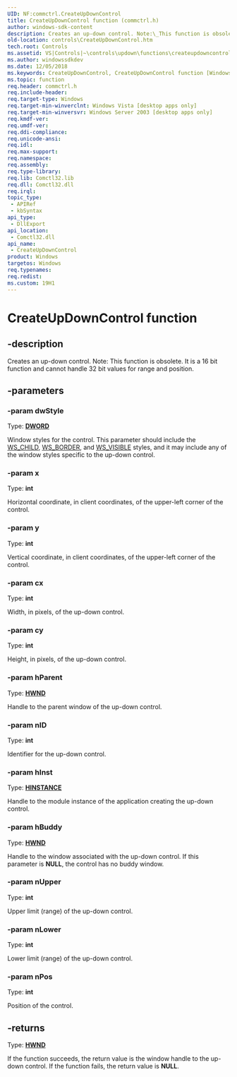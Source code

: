 ```yaml
---
UID: NF:commctrl.CreateUpDownControl
title: CreateUpDownControl function (commctrl.h)
author: windows-sdk-content
description: Creates an up-down control. Note:\_This function is obsolete. It is a 16 bit function and cannot handle 32 bit values for range and position.
old-location: controls\CreateUpDownControl.htm
tech.root: Controls
ms.assetid: VS|Controls|~\controls\updown\functions\createupdowncontrol.htm
ms.author: windowssdkdev
ms.date: 12/05/2018
ms.keywords: CreateUpDownControl, CreateUpDownControl function [Windows Controls], _win32_CreateUpDownControl, _win32_CreateUpDownControl_cpp, commctrl/CreateUpDownControl, controls.CreateUpDownControl, controls._win32_CreateUpDownControl
ms.topic: function
req.header: commctrl.h
req.include-header: 
req.target-type: Windows
req.target-min-winverclnt: Windows Vista [desktop apps only]
req.target-min-winversvr: Windows Server 2003 [desktop apps only]
req.kmdf-ver: 
req.umdf-ver: 
req.ddi-compliance: 
req.unicode-ansi: 
req.idl: 
req.max-support: 
req.namespace: 
req.assembly: 
req.type-library: 
req.lib: Comctl32.lib
req.dll: Comctl32.dll
req.irql: 
topic_type:
 - APIRef
 - kbSyntax
api_type:
 - DllExport
api_location:
 - Comctl32.dll
api_name:
 - CreateUpDownControl
product: Windows
targetos: Windows
req.typenames: 
req.redist: 
ms.custom: 19H1
---
```


# CreateUpDownControl function


## -description


Creates an up-down control. 
			 Note: This function is obsolete. It is a 16 bit function and cannot handle 32 bit values for range and position.


## -parameters




### -param dwStyle

Type: <b><a href="https://docs.microsoft.com/windows/desktop/WinProg/windows-data-types">DWORD</a></b>

Window styles for the control. This parameter should include the <a href="https://docs.microsoft.com/windows/desktop/winmsg/window-styles">WS_CHILD</a>, <a href="https://docs.microsoft.com/windows/desktop/winmsg/window-styles">WS_BORDER</a>, and <a href="https://docs.microsoft.com/windows/desktop/winmsg/window-styles">WS_VISIBLE</a> styles, and it may include any of the window styles specific to the up-down control. 


### -param x

Type: <b>int</b>

Horizontal coordinate, in client coordinates, of the upper-left corner of the control. 


### -param y

Type: <b>int</b>

Vertical coordinate, in client coordinates, of the upper-left corner of the control. 


### -param cx

Type: <b>int</b>

Width, in pixels, of the up-down control. 


### -param cy

Type: <b>int</b>

Height, in pixels, of the up-down control. 


### -param hParent

Type: <b><a href="https://docs.microsoft.com/windows/desktop/WinProg/windows-data-types">HWND</a></b>

Handle to the parent window of the up-down control. 


### -param nID

Type: <b>int</b>

Identifier for the up-down control. 


### -param hInst

Type: <b><a href="https://docs.microsoft.com/windows/desktop/WinProg/windows-data-types">HINSTANCE</a></b>

Handle to the module instance of the application creating the up-down control. 


### -param hBuddy

Type: <b><a href="https://docs.microsoft.com/windows/desktop/WinProg/windows-data-types">HWND</a></b>

Handle to the window associated with the up-down control. If this parameter is <b>NULL</b>, the control has no buddy window. 


### -param nUpper

Type: <b>int</b>

Upper limit (range) of the up-down control. 


### -param nLower

Type: <b>int</b>

Lower limit (range) of the up-down control. 


### -param nPos

Type: <b>int</b>

Position of the control. 


## -returns



Type: <b><a href="https://docs.microsoft.com/windows/desktop/WinProg/windows-data-types">HWND</a></b>

If the function succeeds, the return value is the window handle to the up-down control. If the function fails, the return value is <b>NULL</b>.



